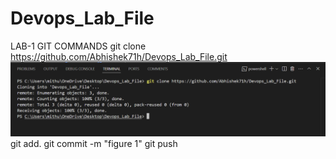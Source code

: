 # Devops_Lab_File

LAB-1 GIT COMMANDS
git clone https://github.com/Abhishek71h/Devops_Lab_File.git
![clone command](./f1.png)
git add.
git commit -m "figure 1"
git push